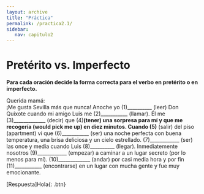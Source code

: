 ```yaml
---
layout: archive
title: "Práctica"
permalink: /practica2.1/
sidebar:
   nav: capitulo2
---
```

# Pretérito vs. Imperfecto

**Para cada oración decide la forma correcta para el verbo en pretérito o en imperfecto.**

Querida mamá:  
¡Me gusta Sevilla más que nunca! Anoche yo (1)__________ (leer) Don Quixote cuando mi amigo Luis me (2)___________ (llamar). Él me (3)_____________ (decir) que (4)____________(tener) una sorpresa para mí y que me recogería (would pick me up) en diez minutos. Cuando (5)____________ (salir) del piso (apartment) vi que (6)___________ (ser) una noche perfecta con buena temperatura, una brisa deliciosa y un cielo estrellado. (7)____________ (ser) las once y media cuando Luis (8)__________ (llegar). Inmediatemente nosotros (9)____________ (empezar) a caminar a un lugar secreto (por lo menos para mí). (10)_____________ (andar) por casi media hora y por fin (11)___________ (encontrarse) en un lugar con mucha gente y fue muy emocionante.

[Respuesta]Hola{: .btn}
